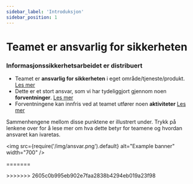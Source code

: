 ```yaml
---
sidebar_label: 'Introduksjon'
sidebar_position: 1
---
```


# Teamet er ansvarlig for sikkerheten



### Informasjonssikkerhetsarbeidet er distribuert
- Teamet er **ansvarlig for sikkerheten** i eget område/tjeneste/produkt. [Les mer](sikkerhetsansvar/distribuertmodell.md)
- Dette er et stort ansvar, som vi har tydeliggjort gjennom noen **forventninger**. [Les mer](sikkerhetsansvar/forventninger.md)
- Forventningene kan innfris ved at teamet utfører noen **aktiviteter** [Les mer](aktiviteter/aktiviteter-intro.md)

Sammenhengene mellom disse punktene er illustrert under. Trykk på lenkene over for å lese mer om hva dette betyr for teamene og hvordan ansvaret kan ivaretas. 

<img
  src={require('/img/ansvar.png').default}
  alt="Example banner"
  width="700"
/>

<!---[Trykk på denne linken ](sikkerhetsansvar/distribuertmodell.md) for å lese mer om hva den distribuerte sikkerhetsmodellen betyr. -->

<!---Nedover på siden kan du lese mer om hvilke aktiviteter som følger av at sikkerhetsansvaret ligger hos teamet. 


:::tip Teamets sikkerhetsansvar og forventninger



Teamet er ansvarlig for: 

- Å identifisere og implementere nødvendige sikkerhetstiltak i egen løsning.
- Innsikt i risiko i egen løsning.
- Personvern i egen løsning. 
- Å besitte nødvendig sikkerhetskompetanse.
- Beredskap og hendelseshåndtering for egen løsning.

Trykk her for å lese mer om hva som ligger i ansvaret, og hvilke konkrete forventninger som stilles til teamet. 

:::
 


:::tip Sikkerhetsaktiviteter

Som følge av sikkerhetsansvaret skal teamene utføre en del sikkerhetsrelaterte akvititeter. Dette omfatter:  

- Gjennomføring og oppfølging av risikovurderinger
- Gjennomføring av personvernvurderinger
- Utarbeide beredskapsrutiner
- Respondere på sikkerhetshendelser

Trykk her for å lese mer om aktiviteten som skal utføres. 

:::

<<<<<<< HEAD
-->
=======
</p>
</details>
>>>>>>> 2605c0b995eb902e7faa2838b4294eb019a23f98
